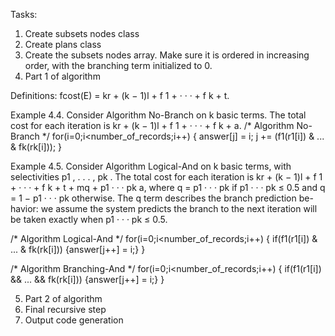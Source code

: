 Tasks:
1. Create subsets nodes class
2. Create plans class
3. Create the subsets nodes array. Make sure it is ordered in increasing order, with the branching term initialized to 0.
4. Part 1 of algorithm



Definitions:
fcost(E) = kr + (k − 1)l + f 1 + · · · + f k + t.





Example 4.4. Consider Algorithm No-Branch on k basic terms. The total
cost for each iteration is kr + (k − 1)l + f 1 + · · · + f k + a.
/* Algorithm No-Branch */
for(i=0;i<number_of_records;i++) {
answer[j] = i;
j += (f1(r1[i]) & ... & fk(rk[i]));
}


Example 4.5. Consider Algorithm Logical-And on k basic terms, with
selectivities p1 , . . . , pk . The total cost for each iteration is kr + (k − 1)l +
f 1 + · · · + f k + t + mq + p1 · · · pk a, where q = p1 · · · pk if p1 · · · pk ≤ 0.5 and
q = 1 − p1 · · · pk otherwise. The q term describes the branch prediction be-
havior: we assume the system predicts the branch to the next iteration will be
taken exactly when p1 · · · pk ≤ 0.5.

/* Algorithm Logical-And */
for(i=0;i<number_of_records;i++) {
if(f1(r1[i]) & ... & fk(rk[i]))
{answer[j++] = i;}
}

/* Algorithm Branching-And */
for(i=0;i<number_of_records;i++) {
if(f1(r1[i]) && ... && fk(rk[i]))
{answer[j++] = i;}
}


5. Part 2 of algorithm
6. Final recursive step
7. Output code generation